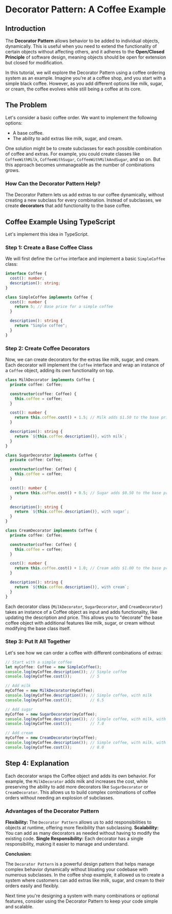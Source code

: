 # Decorator Pattern: A Coffee Example

## Introduction

The **Decorator Pattern** allows behavior to be added to individual objects, dynamically. This is useful when you need to extend the functionality of certain objects without affecting others, and it adheres to the **Open/Closed Principle** of software design, meaning objects should be open for extension but closed for modification.

In this tutorial, we will explore the Decorator Pattern using a coffee ordering system as an example. Imagine you're at a coffee shop, and you start with a simple black coffee. However, as you add different options like milk, sugar, or cream, the coffee evolves while still being a coffee at its core.

## The Problem

Let's consider a basic coffee order. We want to implement the following options:

- A base coffee.
- The ability to add extras like milk, sugar, and cream.

One solution might be to create subclasses for each possible combination of coffee and extras. For example, you could create classes like `CoffeeWithMilk`, `CoffeeWithSugar`, `CoffeeWithMilkAndSugar`, and so on. But this approach becomes unmanageable as the number of combinations grows.

### How Can the Decorator Pattern Help?

The Decorator Pattern lets us add extras to our coffee dynamically, without creating a new subclass for every combination. Instead of subclasses, we create **decorators** that add functionality to the base coffee.

## Coffee Example Using TypeScript

Let's implement this idea in TypeScript.

### Step 1: Create a Base Coffee Class

We will first define the `Coffee` interface and implement a basic `SimpleCoffee` class:

```typescript
interface Coffee {
  cost(): number;
  description(): string;
}

class SimpleCoffee implements Coffee {
  cost(): number {
    return 5; // Base price for a simple coffee
  }

  description(): string {
    return "Simple coffee";
  }
}
```

### Step 2: Create Coffee Decorators

Now, we can create decorators for the extras like milk, sugar, and cream.
Each decorator will implement the `Coffee` interface and wrap an instance of a `Coffee` object, adding its own functionality on top.

```typescript
class MilkDecorator implements Coffee {
  private coffee: Coffee;

  constructor(coffee: Coffee) {
    this.coffee = coffee;
  }

  cost(): number {
    return this.coffee.cost() + 1.5; // Milk adds $1.50 to the base price
  }

  description(): string {
    return `${this.coffee.description()}, with milk`;
  }
}

class SugarDecorator implements Coffee {
  private coffee: Coffee;

  constructor(coffee: Coffee) {
    this.coffee = coffee;
  }

  cost(): number {
    return this.coffee.cost() + 0.5; // Sugar adds $0.50 to the base price
  }

  description(): string {
    return `${this.coffee.description()}, with sugar`;
  }
}

class CreamDecorator implements Coffee {
  private coffee: Coffee;

  constructor(coffee: Coffee) {
    this.coffee = coffee;
  }

  cost(): number {
    return this.coffee.cost() + 1.0; // Cream adds $1.00 to the base price
  }

  description(): string {
    return `${this.coffee.description()}, with cream`;
  }
}
```

Each decorator class (`MilkDecorator`, `SugarDecorator`, and `CreamDecorator`) takes an instance of a Coffee object as input and adds functionality, like updating the description and price. This allows you to "decorate" the base coffee object with additional features like milk, sugar, or cream without modifying the base class itself.

### Step 3: Put It All Together

Let's see how we can order a coffee with different combinations of extras:

```typescript
// Start with a simple coffee
let myCoffee: Coffee = new SimpleCoffee();
console.log(myCoffee.description()); // Simple coffee
console.log(myCoffee.cost());        // 5

// Add milk
myCoffee = new MilkDecorator(myCoffee);
console.log(myCoffee.description()); // Simple coffee, with milk
console.log(myCoffee.cost());        // 6.5

// Add sugar
myCoffee = new SugarDecorator(myCoffee);
console.log(myCoffee.description()); // Simple coffee, with milk, with sugar
console.log(myCoffee.cost());        // 7.0

// Add cream
myCoffee = new CreamDecorator(myCoffee);
console.log(myCoffee.description()); // Simple coffee, with milk, with sugar, with cream
console.log(myCoffee.cost());        // 8.0
```

## Step 4: Explanation

Each decorator wraps the Coffee object and adds its own behavior. For example, the `MilkDecorator` adds milk and increases the cost, 
while preserving the ability to add more decorators like `SugarDecorator` or `CreamDecorator`. 
This allows us to build complex combinations of coffee orders without needing an explosion of subclasses.

### Advantages of the Decorator Pattern

**Flexibility:** The `Decorator Pattern` allows us to add responsibilities to objects at runtime, offering more flexibility than subclassing.
**Scalability:** You can add as many decorators as needed without having to modify the existing code.
**Single Responsibility:** Each decorator has a single responsibility, making it easier to manage and understand.

**Conclusion:**

The `Decorator Pattern` is a powerful design pattern that helps manage complex behavior dynamically without bloating your codebase with numerous subclasses. In the coffee shop example, it allowed us to create a system where customers can add extras like milk, sugar, and cream to their orders easily and flexibly.

Next time you're designing a system with many combinations or optional features, consider using the Decorator Pattern to keep your code simple and scalable.




